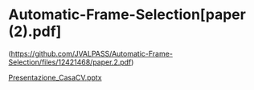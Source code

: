 # Automatic-Frame-Selection[paper (2).pdf]

(https://github.com/JVALPASS/Automatic-Frame-Selection/files/12421468/paper.2.pdf)


[Presentazione_CasaCV.pptx](https://github.com/JVALPASS/Automatic-Frame-Selection/files/12421516/Presentazione_CasaCV.pptx)
